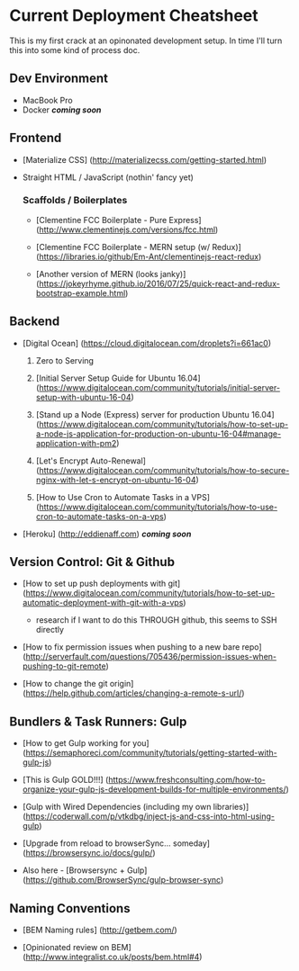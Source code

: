 # Current Deployment Cheatsheet
This is my first crack at an opinonated development setup.  In time I'll turn this into some kind of process doc.

Dev Environment
---
* MacBook Pro
* Docker **_coming soon_**

Frontend
---
* [Materialize CSS] (http://materializecss.com/getting-started.html)

* Straight HTML / JavaScript (nothin' fancy yet)

  ### Scaffolds / Boilerplates

  * [Clementine FCC Boilerplate - Pure Express] (http://www.clementinejs.com/versions/fcc.html)

  * [Clementine FCC Boilerplate - MERN setup (w/ Redux)] (https://libraries.io/github/Em-Ant/clementinejs-react-redux)

  * [Another version of MERN (looks janky)] (https://jokeyrhyme.github.io/2016/07/25/quick-react-and-redux-bootstrap-example.html)

Backend
---
* [Digital Ocean] (https://cloud.digitalocean.com/droplets?i=661ac0)
  1. Zero to Serving
    1. [Initial Server Setup Guide for Ubuntu 16.04] (https://www.digitalocean.com/community/tutorials/initial-server-setup-with-ubuntu-16-04)

    2. [Stand up a Node (Express) server for production Ubuntu 16.04] (https://www.digitalocean.com/community/tutorials/how-to-set-up-a-node-js-application-for-production-on-ubuntu-16-04#manage-application-with-pm2)

    3. [Let's Encrypt Auto-Renewal] (https://www.digitalocean.com/community/tutorials/how-to-secure-nginx-with-let-s-encrypt-on-ubuntu-16-04)

    4. [How to Use Cron to Automate Tasks in a VPS] (https://www.digitalocean.com/community/tutorials/how-to-use-cron-to-automate-tasks-on-a-vps)

* [Heroku] (http://eddienaff.com) **_coming soon_**

Version Control: Git & Github
---
* [How to set up push deployments with git] (https://www.digitalocean.com/community/tutorials/how-to-set-up-automatic-deployment-with-git-with-a-vps)
  * research if I want to do this THROUGH github, this seems to SSH directly

* [How to fix permission issues when pushing to a new bare repo] (http://serverfault.com/questions/705436/permission-issues-when-pushing-to-git-remote)

* [How to change the git origin] (https://help.github.com/articles/changing-a-remote-s-url/)

Bundlers & Task Runners: Gulp
---
* [How to get Gulp working for you] (https://semaphoreci.com/community/tutorials/getting-started-with-gulp-js)

* [This is Gulp GOLD!!!] (https://www.freshconsulting.com/how-to-organize-your-gulp-js-development-builds-for-multiple-environments/) 

* [Gulp with Wired Dependencies (including my own libraries)] (https://coderwall.com/p/vtkdbg/inject-js-and-css-into-html-using-gulp)

* [Upgrade from reload to browserSync... someday] (https://browsersync.io/docs/gulp/)

* Also here - [Browsersync + Gulp] (https://github.com/BrowserSync/gulp-browser-sync)

Naming Conventions
---
* [BEM Naming rules] (http://getbem.com/)

* [Opinionated review on BEM] (http://www.integralist.co.uk/posts/bem.html#4)